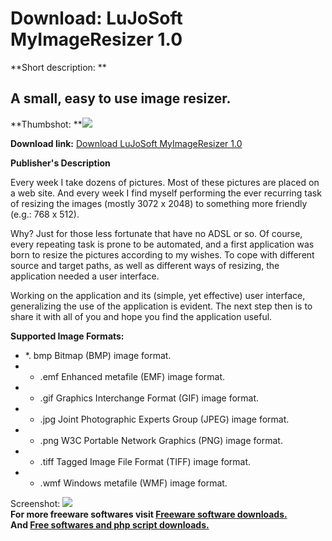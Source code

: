 # Download: LuJoSoft MyImageResizer 1.0

**Short description: **

## A small, easy to use image resizer.

  
**Thumbshot: **![](http://www.freewarefiles.com/screenshot/ljsmyimgreszr_md.jpg)   
  
**Download link:** [Download LuJoSoft MyImageResizer 1.0](http://freesoftwares.boysofts.com/LuJoSoft-MyImageResizer_program_55606.html)  
  

**Publisher's Description**  
  

Every week I take dozens of pictures. Most of these pictures are placed on a
web site. And every week I find myself performing the ever recurring task of
resizing the images (mostly 3072 x 2048) to something more friendly (e.g.: 768
x 512).

Why? Just for those less fortunate that have no ADSL or so. Of course, every
repeating task is prone to be automated, and a first application was born to
resize the pictures according to my wishes. To cope with different source and
target paths, as well as different ways of resizing, the application needed a
user interface.

Working on the application and its (simple, yet effective) user interface,
generalizing the use of the application is evident. The next step then is to
share it with all of you and hope you find the application useful.

**Supported Image Formats:**

  * *. bmp Bitmap (BMP) image format. 
  * * .emf Enhanced metafile (EMF) image format. 
  * * .gif Graphics Interchange Format (GIF) image format. 
  * * .jpg Joint Photographic Experts Group (JPEG) image format. 
  * * .png W3C Portable Network Graphics (PNG) image format. 
  * * .tiff Tagged Image File Format (TIFF) image format. 
  * * .wmf Windows metafile (WMF) image format. 

  
  
Screenshot: ![](http://www.freewarefiles.com/screenshot/ljsmyimgreszr.jpg)  
**For more freeware softwares visit [Freeware software downloads.](http://freesoftwares.boysofts.com/)**   
**And [Free softwares and php script downloads.](http://www.boysofts.com/)**

